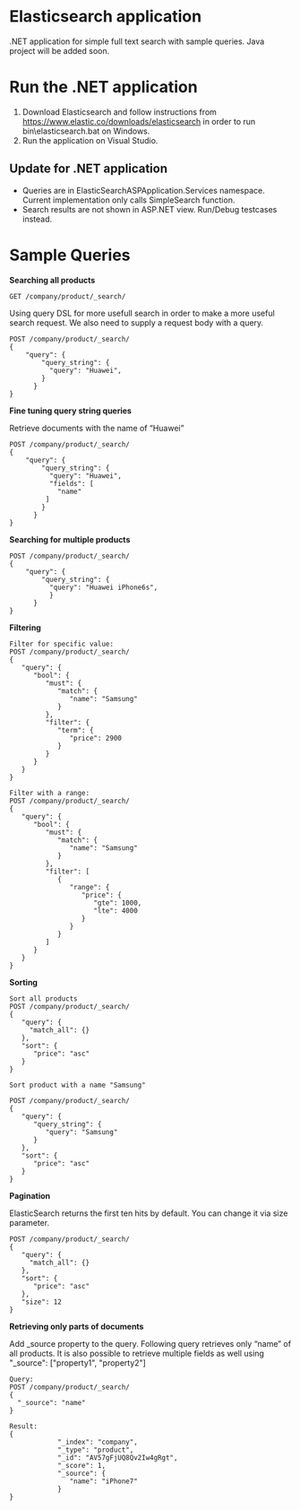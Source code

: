 # Elasticsearch application
.NET application for simple full text search with sample queries. Java project will be added soon.

# Run the .NET application
1. Download Elasticsearch and follow instructions from https://www.elastic.co/downloads/elasticsearch in order to run bin\elasticsearch.bat on Windows.
2. Run the application on Visual Studio.

## Update for .NET application
* Queries are in ElasticSearchASPApplication.Services namespace. Current implementation only calls SimpleSearch function.
* Search results are not shown in ASP.NET view. Run/Debug testcases instead.

# Sample Queries

**Searching all products**

```
GET /company/product/_search/
```

Using query DSL for more usefull search in order to make a more useful search request. We also need to supply a request body with a query.

```
POST /company/product/_search/
{
    "query": {
        "query_string": {
          "query": "Huawei", 
        }
      }
}
```
**Fine tuning query string queries**

Retrieve documents with the name of “Huawei”
```
POST /company/product/_search/
{
    "query": {
        "query_string": {
          "query": "Huawei", 
          "fields": [
            "name"
         ]
        }
      }
}
```
**Searching for multiple products**

```
POST /company/product/_search/
{
    "query": {
        "query_string": {
          "query": "Huawei iPhone6s",
          }
      }
}
```
**Filtering**

```
Filter for specific value:
POST /company/product/_search/
{
   "query": {
      "bool": {
         "must": {
            "match": {
               "name": "Samsung"
            }
         },
         "filter": {
            "term": {
               "price": 2900
            }
         }
      }
   }
}

Filter with a range:
POST /company/product/_search/
{
   "query": {
      "bool": {
         "must": {
            "match": {
               "name": "Samsung"
            }
         },
         "filter": [
            {
               "range": {
                  "price": {
                     "gte": 1000,
                     "lte": 4000
                  }
               }
            }
         ]
      }
   }
}
```
**Sorting**

```
Sort all products
POST /company/product/_search/
{
   "query": {
     "match_all": {}
   },
   "sort": {
      "price": "asc"
   }
}

Sort product with a name "Samsung"

POST /company/product/_search/
{
   "query": {
      "query_string": {
         "query": "Samsung"
      }
   },
   "sort": {
      "price": "asc"
   }
}
```

**Pagination**

ElasticSearch returns the first ten hits by default. You can change it via size parameter.
```
POST /company/product/_search/
{
   "query": {
     "match_all": {}
   },
   "sort": {
      "price": "asc"
   },
   "size": 12
}
```

**Retrieving only parts of documents**

Add  _source property to the query. Following query retrieves only “name” of all products. It is also possible to retrieve multiple fields as well using "_source": ["property1", "property2"]
```
Query:
POST /company/product/_search/
{
  "_source": "name"
}

Result:
{
            "_index": "company",
            "_type": "product",
            "_id": "AV57gFjUQ8Qv2Iw4gRgt",
            "_score": 1,
            "_source": {
               "name": "iPhone7"
            }
}
```
